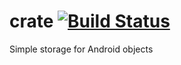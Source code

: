 # crate [![Build Status](https://travis-ci.org/apringle/crate.svg?branch=master)](https://travis-ci.org/apringle/crate)
Simple storage for Android objects
